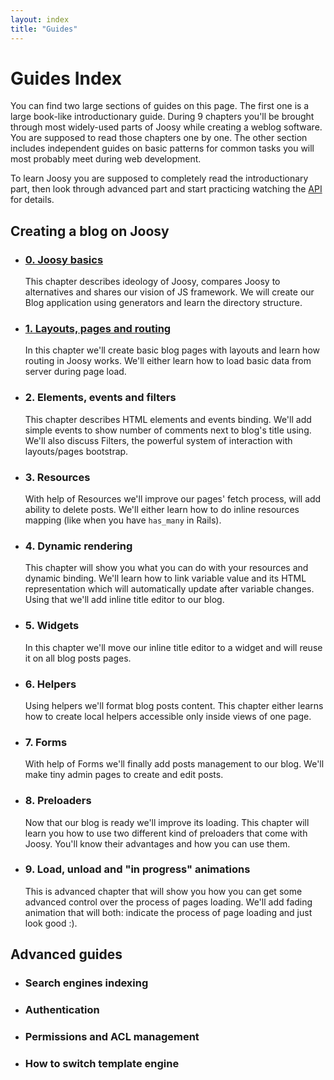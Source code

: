 ```yaml
---
layout: index
title: "Guides"
---
```


# Guides Index

You can find two large sections of guides on this page. The first one is a large book-like introductionary guide. During 9 chapters you'll be brought through most widely-used parts of Joosy while creating a weblog software. You are supposed to read those chapters one by one. The other section includes independent guides on basic patterns for common tasks you will most probably meet during web development.

To learn Joosy you are supposed to completely read the introductionary part, then look through advanced part and start practicing watching the [API](http://api.joosy.ws/) for details.

## Creating a blog on Joosy

* ### [0. Joosy basics](guides/joosy-basics.html)

  This chapter describes ideology of Joosy, compares Joosy to alternatives and shares our vision of JS framework. We will create our Blog application using generators and learn the directory structure.

* ### [1. Layouts, pages and routing](guides/layouts-pages-and-routing.html)

  In this chapter we'll create basic blog pages with layouts and learn how routing in Joosy works. We'll either learn how to load basic data from server during page load.

* ### 2. Elements, events and filters

  This chapter describes HTML elements and events binding. We'll add simple events to show number of comments next to blog's title using. We'll also discuss Filters, the powerful system of interaction with layouts/pages bootstrap.

* ### 3. Resources

  With help of Resources we'll improve our pages' fetch process, will add ability to delete posts. We'll either learn how to do inline resources mapping (like when you have `has_many` in Rails).

* ### 4. Dynamic rendering

  This chapter will show you what you can do with your resources and dynamic binding. We'll learn how to link variable value and its HTML representation which will automatically update after variable changes. Using that we'll add inline title editor to our blog.

* ### 5. Widgets

  In this chapter we'll move our inline title editor to a widget and will reuse it on all blog posts pages.

* ### 6. Helpers

  Using helpers we'll format blog posts content. This chapter either learns how to create local helpers accessible only inside views of one page.

* ### 7. Forms

  With help of Forms we'll finally add posts management to our blog. We'll make tiny admin pages to create and edit posts.

* ### 8. Preloaders

  Now that our blog is ready we'll improve its loading. This chapter will learn you how to use two different kind of preloaders that come with Joosy. You'll know their advantages and how you can use them.

* ### 9. Load, unload and "in progress" animations

  This is advanced chapter that will show you how you can get some advanced control over the process of pages loading. We'll add fading animation that will both: indicate the process of page loading and just look good :).

## Advanced guides

* ### Search engines indexing

* ### Authentication

* ### Permissions and ACL management

* ### How to switch template engine
